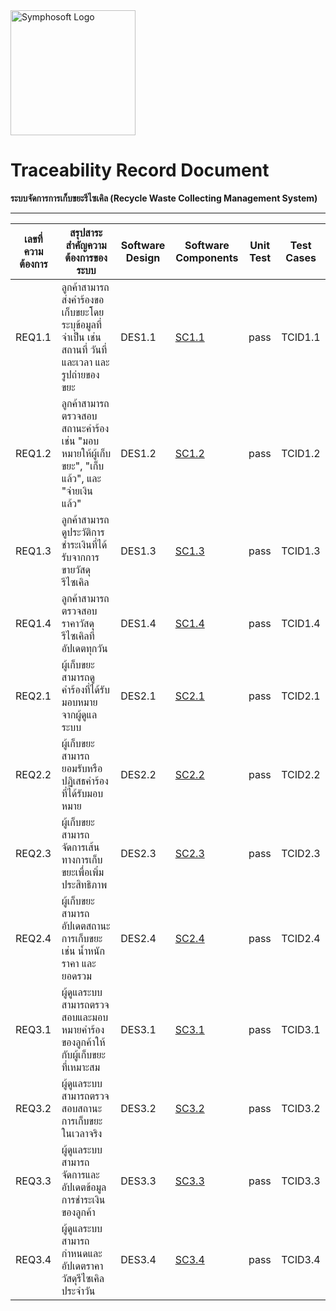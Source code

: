 <img src="https://www.symphosoft.com/logo/symphosoftLogo.png" alt="Symphosoft Logo" width="200"/>

# Traceability Record Document  
**ระบบจัดการการเก็บขยะรีไซเคิล (Recycle Waste Collecting Management System)**

---

| เลขที่ความต้องการ | สรุปสาระสำคัญความต้องการของระบบ                                                                                                                                 | Software Design           | Software Components | Unit Test | Test Cases |
|--------------------|--------------------------------------------------------------------------------------------------------------------------------------------------------------------|---------------------------|---------------------|-----------|------------|
| REQ1.1             | ลูกค้าสามารถส่งคำร้องขอเก็บขยะโดยระบุข้อมูลที่จำเป็น เช่น สถานที่ วันที่และเวลา และรูปถ่ายของขยะ                                                                  | DES1.1                    | [SC1.1](https://github.com/symphosoftworkflow/PROJECTID0001_RECYCLE_WASTE_MGT/tree/main/app) | pass      | TCID1.1    |
| REQ1.2             | ลูกค้าสามารถตรวจสอบสถานะคำร้อง เช่น "มอบหมายให้ผู้เก็บขยะ", "เก็บแล้ว", และ "จ่ายเงินแล้ว"                                                                       | DES1.2                    | [SC1.2](https://github.com/symphosoftworkflow/PROJECTID0001_RECYCLE_WASTE_MGT/tree/main/app) | pass      | TCID1.2    |
| REQ1.3             | ลูกค้าสามารถดูประวัติการชำระเงินที่ได้รับจากการขายวัสดุรีไซเคิล                                                                                                   | DES1.3                    | [SC1.3](https://github.com/symphosoftworkflow/PROJECTID0001_RECYCLE_WASTE_MGT/tree/main/app) | pass      | TCID1.3    |
| REQ1.4             | ลูกค้าสามารถตรวจสอบราคาวัสดุรีไซเคิลที่อัปเดตทุกวัน                                                                                                               | DES1.4                    | [SC1.4](https://github.com/symphosoftworkflow/PROJECTID0001_RECYCLE_WASTE_MGT/tree/main/app) | pass      | TCID1.4    |
| REQ2.1             | ผู้เก็บขยะสามารถดูคำร้องที่ได้รับมอบหมายจากผู้ดูแลระบบ                                                                                                             | DES2.1                    | [SC2.1](https://github.com/symphosoftworkflow/PROJECTID0001_RECYCLE_WASTE_MGT/tree/main/app) | pass      | TCID2.1    |
| REQ2.2             | ผู้เก็บขยะสามารถยอมรับหรือปฏิเสธคำร้องที่ได้รับมอบหมาย                                                                                                            | DES2.2                    | [SC2.2](https://github.com/symphosoftworkflow/PROJECTID0001_RECYCLE_WASTE_MGT/tree/main/app) | pass      | TCID2.2    |
| REQ2.3             | ผู้เก็บขยะสามารถจัดการเส้นทางการเก็บขยะเพื่อเพิ่มประสิทธิภาพ                                                                                                     | DES2.3                    | [SC2.3](https://github.com/symphosoftworkflow/PROJECTID0001_RECYCLE_WASTE_MGT/tree/main/app) | pass      | TCID2.3    |
| REQ2.4             | ผู้เก็บขยะสามารถอัปเดตสถานะการเก็บขยะ เช่น น้ำหนัก ราคา และยอดรวม                                                                                                | DES2.4                    | [SC2.4](https://github.com/symphosoftworkflow/PROJECTID0001_RECYCLE_WASTE_MGT/tree/main/app) | pass      | TCID2.4    |
| REQ3.1             | ผู้ดูแลระบบสามารถตรวจสอบและมอบหมายคำร้องของลูกค้าให้กับผู้เก็บขยะที่เหมาะสม                                                                                        | DES3.1                    | [SC3.1](https://github.com/symphosoftworkflow/PROJECTID0001_RECYCLE_WASTE_MGT/tree/main/app) | pass      | TCID3.1    |
| REQ3.2             | ผู้ดูแลระบบสามารถตรวจสอบสถานะการเก็บขยะในเวลาจริง                                                                                                                 | DES3.2                    | [SC3.2](https://github.com/symphosoftworkflow/PROJECTID0001_RECYCLE_WASTE_MGT/tree/main/app) | pass      | TCID3.2    |
| REQ3.3             | ผู้ดูแลระบบสามารถจัดการและอัปเดตข้อมูลการชำระเงินของลูกค้า                                                                                                        | DES3.3                    | [SC3.3](https://github.com/symphosoftworkflow/PROJECTID0001_RECYCLE_WASTE_MGT/tree/main/app) | pass      | TCID3.3    |
| REQ3.4             | ผู้ดูแลระบบสามารถกำหนดและอัปเดตราคาวัสดุรีไซเคิลประจำวัน                                                                                                         | DES3.4                    | [SC3.4](https://github.com/symphosoftworkflow/PROJECTID0001_RECYCLE_WASTE_MGT/tree/main/app) | pass      | TCID3.4    |